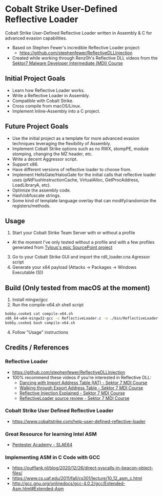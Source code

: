 # Cobalt Strike User-Defined Reflective Loader
Cobalt Strike User-Defined Reflective Loader written in Assembly & C for advanced evasion capabilities.

+ Based on Stephen Fewer's incredible Reflective Loader project: 
  + https://github.com/stephenfewer/ReflectiveDLLInjection
+ Created while working through Renz0h's Reflective DLL videos from the [Sektor7 Malware Developer Intermediate (MDI) Course](https://institute.sektor7.net/courses/rto-maldev-intermediate/) 

## Initial Project Goals
+ Learn how Reflective Loader works.
+ Write a Reflective Loader in Assembly.
+ Compatible with Cobalt Strike.
+ Cross compile from macOS/Linux.
+ Implement Inline-Assembly into a C project.

## Future Project Goals
+ Use the initial project as a template for more advanced evasion techniques leveraging the flexibility of Assembly.
+ Implement Cobalt Strike options such as no RWX, stompPE, module stomping, changing the MZ header, etc.
+ Write a decent Aggressor script.
+ Support x86.
+ Have different versions of reflective loader to choose from.
+ Implement HellsGate/HalosGate for the initial calls that reflective loader uses (pNtFlushInstructionCache, VirtualAlloc, GetProcAddress, LoadLibraryA, etc).
+ Optimize the assembly code.
+ Hash/obfuscate strings.
+ Some kind of template language overlay that can modify/randomize the registers/methods.

## Usage
1. Start your Cobalt Strike Team Server with or without a profile
  + At the moment I've only tested without a profile and with a few profiles generated from [Tylous's epic SourcePoint project](https://github.com/Tylous/SourcePoint)
3. Go to your Cobalt Strike GUI and import the rdll_loader.cna Agressor script
4. Generate your x64 payload (Attacks -> Packages -> Windows Executable (S))

## Build (Only tested from macOS at the moment)
1. Install mingw/gcc
2. Run the compile-x64.sh shell script
```bash
bobby.cooke$ cat compile-x64.sh
x86_64-w64-mingw32-gcc -c ReflectiveLoader.c -o ./bin/ReflectiveLoader.x64.o -shared -masm=intel
bobby.cooke$ bash compile-x64.sh
```
4. Follow "Usage" instructions

## Credits / References
### Reflective Loader
+ https://github.com/stephenfewer/ReflectiveDLLInjection
+ 100% recommend these videos if you're interested in Reflective DLL:  
  + [Dancing with Import Address Table (IAT) - Sektor 7 MDI Course](https://institute.sektor7.net/courses/rto-maldev-intermediate/463262-pe-madness/1435207-dancing-with-iat)
  + [Walking through Export Address Table - Sektor 7 MDI Course](https://institute.sektor7.net/courses/rto-maldev-intermediate/463262-pe-madness/1435189-walking-through-export-address-table)
  + [Reflective Injection Explained - Sektor 7 MDI Course](https://institute.sektor7.net/courses/rto-maldev-intermediate/463258-reflective-dlls/1435355-reflective-injection-explained)
  + [ReflectiveLoader source review - Sektor 7 MDI Course](https://institute.sektor7.net/courses/rto-maldev-intermediate/463258-reflective-dlls/1435383-reflectiveloader-source-review)
### Cobalt Strike User Defined Reflective Loader
+ https://www.cobaltstrike.com/help-user-defined-reflective-loader
### Great Resource for learning Intel ASM
+ [Pentester Academy - SLAE64](https://www.pentesteracademy.com/course?id=7)
### Implementing ASM in C Code with GCC
+ https://outflank.nl/blog/2020/12/26/direct-syscalls-in-beacon-object-files/
+ https://www.cs.uaf.edu/2011/fall/cs301/lecture/10_12_asm_c.html
+ http://gcc.gnu.org/onlinedocs/gcc-4.0.2/gcc/Extended-Asm.html#Extended-Asm
